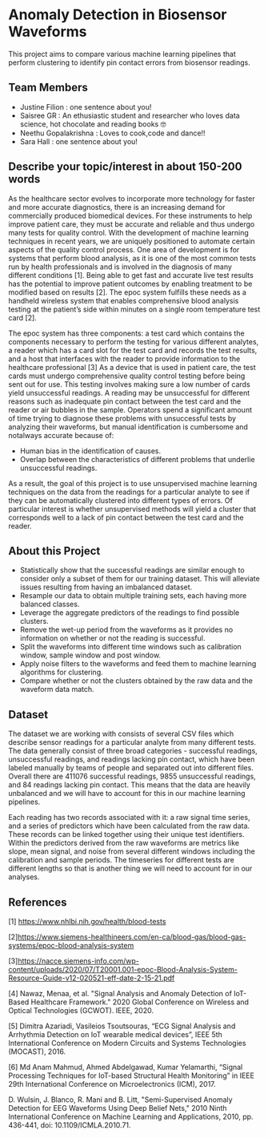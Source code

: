 # Anomaly Detection in Biosensor Waveforms 

This project aims to compare various machine learning pipelines that perform clustering to identify pin contact errors from biosensor readings. 

## Team Members

- Justine Filion : one sentence about you!
- Saisree GR : An ethusiastic student and researcher who loves data science, hot chocolate and reading books 🤓
- Neethu Gopalakrishna : Loves to cook,code and dance!!
- Sara Hall : one sentence about you!

## Describe your topic/interest in about 150-200 words

As the healthcare sector evolves to incorporate more technology for faster and more accurate diagnostics, there is an increasing demand for commercially produced biomedical devices. For these instruments to help improve patient care, they must be accurate and reliable and thus undergo many tests for quality control. With the development of machine learning techniques in recent years, we are uniquely positioned to automate certain aspects of the quality control process.
One area of development is for systems that perform blood analysis, as it is one of the most common tests run by health professionals and is involved in the diagnosis of many different conditions [1]. Being able to get fast and accurate live test results has the potential to improve patient outcomes by enabling treatment to be modified based on results [2]. The epoc system fulfills these needs as a handheld wireless system that enables comprehensive blood analysis testing at the patient’s side within minutes on a single room temperature test card [2].

The epoc system has three components: a test card which contains the components necessary to perform the testing for various different analytes, a reader which has a card slot for the test card and records the test results, and a host that interfaces with the reader to provide information to the healthcare professional [3] As a device that is used in patient care, the test cards must undergo comprehensive quality control testing before being sent out for use. This testing involves making sure a low number of cards yield unsuccessful readings. A reading may be unsuccessful for different reasons such as inadequate pin contact between the test card and the reader or air bubbles in the sample. Operators spend a significant amount of time trying to diagnose these problems with unsuccessful tests by analyzing their waveforms, but manual identification is cumbersome and notalways accurate because of:

- Human bias in the identification of causes.
- Overlap between the characteristics of different problems that underlie unsuccessful readings.

As a result, the goal of this project is to use unsupervised machine learning techniques on the data from the readings for a particular analyte to see if they can be automatically clustered into different types of errors. Of particular interest is whether unsupervised methods will yield a cluster that corresponds well to a lack of pin contact between the test card and the reader.

## About this Project

- Statistically show that the successful readings are similar enough to consider only a subset of them for our training dataset. This will alleviate issues resulting from having an imbalanced dataset. 
- Resample our data to obtain multiple training sets, each having more balanced classes.
- Leverage the aggregate predictors of the readings to find possible clusters.
- Remove the wet-up period from the waveforms as it provides no information on whether or not the reading is successful. 
- Split the waveforms into different time windows such as calibration window, sample window and post window. 
- Apply noise filters to the waveforms and feed them to machine learning algorithms for clustering.
- Compare whether or not the clusters obtained by the raw data and the waveform data match.


## Dataset

The dataset we are working with consists of several CSV files which describe sensor readings for a particular analyte from many different tests. The data generally consist of three broad categories - successful readings, unsuccessful readings, and readings lacking pin contact, which have been labeled manually by teams of people and separated out into different files. Overall there are 411076 successful readings,  9855 unsuccessful readings, and 84 readings lacking pin contact. This means that the data are heavily unbalanced and we will have to account for this in our machine learning pipelines. 

Each reading has two records associated with it: a raw signal time series, and a series of predictors which have been calculated from the raw data. These records can be linked together using their unique test identifiers. Within the predictors derived from the raw waveforms are metrics like slope, mean signal, and noise from several different windows including the calibration and sample periods. The timeseries for different tests are different lengths so that is another thing we will need to account for in our analyses. 

## References 

[1] https://www.nhlbi.nih.gov/health/blood-tests

[2]https://www.siemens-healthineers.com/en-ca/blood-gas/blood-gas-systems/epoc-blood-analysis-system

[3]https://nacce.siemens-info.com/wp-content/uploads/2020/07/T20001.001-epoc-Blood-Analysis-System-Resource-Guide-v12-020521-eff-date-2-15-21.pdf

[4] Nawaz, Menaa, et al. "Signal Analysis and Anomaly Detection of IoT-Based Healthcare Framework." 2020 Global Conference on Wireless and Optical Technologies (GCWOT). IEEE, 2020.

[5] Dimitra Azariadi, Vasileios Tsoutsouras, “ECG Signal Analysis and Arrhythmia Detection on IoT wearable medical devices”, IEEE 5th International Conference on Modern Circuits and Systems Technologies (MOCAST), 2016.

[6] Md Anam Mahmud, Ahmed Abdelgawad, Kumar Yelamarthi, “Signal Processing Techniques for IoT-based Structural Health Monitoring” in IEEE 29th International Conference on Microelectronics (ICM), 2017.

D. Wulsin, J. Blanco, R. Mani and B. Litt, "Semi-Supervised Anomaly Detection for EEG Waveforms Using Deep Belief Nets," 2010 Ninth International Conference on Machine Learning and Applications, 2010, pp. 436-441, doi: 10.1109/ICMLA.2010.71.


